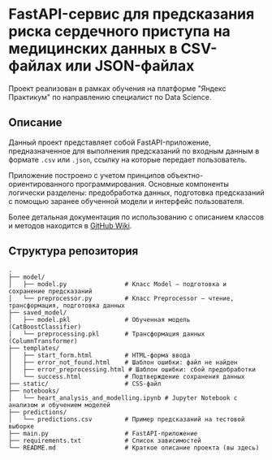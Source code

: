 # FastAPI-сервис для предсказания риска сердечного приступа на медицинских данных в CSV-файлах или JSON-файлах

Проект реализован в рамках обучения на платформе "Яндекс Практикум" по направлению специалист по Data Science.

## Описание

Данный проект представляет собой FastAPI-приложение, предназначенное для выполнения предсказаний по входным данным в формате `.csv` или `.json`, ссылку на которые передает пользователь.

Приложение построено с учетом принципов объектно-ориентированного программирования. Основные компоненты логически разделены: предобработка данных, подготовка предсказаний с помощью заранее обученной модели и интерфейс пользователя.

Более детальная документация по использованию с описанием классов и методов находится в [GitHub Wiki](https://github.com/Ilgar92/YandexPracticum_hear_attack_risk/wiki).

## Структура репозитория

```
.
├── model/
│   ├── model.py                # Класс Model — подготовка и сохранение предсказаний
│   └── preprocessor.py         # Класс Preprocessor — чтение, трансформация, подготовка данных
├── saved_model/
│   ├── model.pkl               # Обученная модель (CatBoostClassifier)
│   └── preprocessing.pkl       # Трансформация данных (ColumnTransformer)
├── templates/
│   ├── start_form.html         # HTML-форма ввода
│   ├── error_not_found.html    # Шаблон ошибки: файл не найден
│   ├── error_preprocessing.html # Шаблон ошибки: сбой предобработки
│   └── success.html            # Подтверждение сохранения данных
├── static/                     # CSS-файл 
├── notebooks/
│   └── heart_analysis_and_modelling.ipynb # Jupyter Notebook с анализом и обучением моделей
├── predictions/
│   └── predictions.csv         # Пример предсказаний на тестовой выборке
├── main.py                     # FastAPI-приложение
├── requirements.txt            # Список зависимостей
└── README.md                   # Краткое описание проекта (вы здесь)
